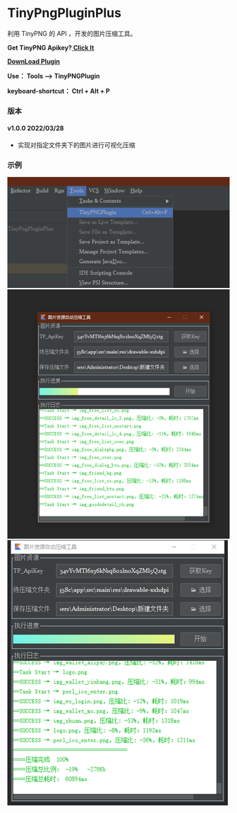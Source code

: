 # TinyPngPluginPlus

利用 TinyPNG 的 API ，开发的图片压缩工具。

<p><b>Get TinyPNG  Apikey?</b><b><a href="https://tinypng.com/developers"> Click It</a></b></p>

<b><a href="https://github.com/mtjsoft/TinyPngPluginPlus/blob/master/TinyPngPluginPlus.zip">DownLoad Plugin</a></b>

<p><b>Use： Tools --> TinyPNGPlugin </b></p>
<p><b>keyboard-shortcut： Ctrl + Alt + P </b></p>

### 版本

<p>
<h4>v1.0.0 2022/03/28</h4>
<ul>
<li>实现对指定文件夹下的图片进行可视化压缩</li>
</ul>
</p>

### 示例

<img src="./images/tools.png" />
<img src="./images/running.png" />
<img src="./images/over.png" />
